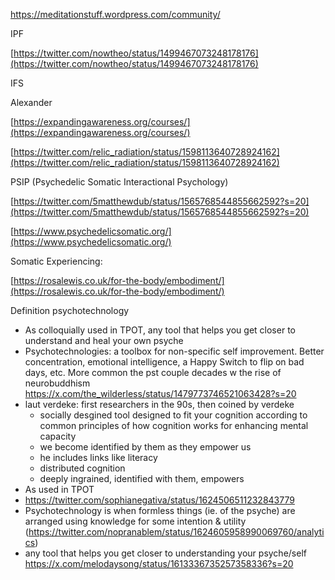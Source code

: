 https://meditationstuff.wordpress.com/community/


IPF

[https://twitter.com/nowtheo/status/1499467073248178176](https://twitter.com/nowtheo/status/1499467073248178176)

  

IFS



  

  

Alexander 

[https://expandingawareness.org/courses/](https://expandingawareness.org/courses/)

  

[https://twitter.com/relic_radiation/status/1598113640728924162](https://twitter.com/relic_radiation/status/1598113640728924162)

  

PSIP (Psychedelic Somatic Interactional Psychology)

[https://twitter.com/5matthewdub/status/1565768544855662592?s=20](https://twitter.com/5matthewdub/status/1565768544855662592?s=20)

[https://www.psychedelicsomatic.org/](https://www.psychedelicsomatic.org/)

  

Somatic Experiencing:

[https://rosalewis.co.uk/for-the-body/embodiment/](https://rosalewis.co.uk/for-the-body/embodiment/)







Definition psychotechnology
- As colloquially used in TPOT, any tool that helps you get closer to understand and heal your own psyche
- Psychotechnologies: a toolbox for non-specific self improvement. Better concentration, emotional intelligence, a Happy Switch to flip on bad days, etc. More common the pst couple decades w the rise of neurobuddhism https://x.com/the_wilderless/status/1479773746521063428?s=20
- laut verdeke: first researchers in the 90s, then coined by verdeke
	- socially desgined tool designed to fit your cognition according to common principles of how cognition works for enhancing mental capacity
	- we become identified by them as they empower us
	- he includes links like literacy
	- distributed cognition
	- deeply ingrained, identified with them, empowers
- As used in TPOT
- https://twitter.com/sophianegativa/status/1624506511232843779
- Psychotechnology is when formless things (ie. of the psyche) are arranged using knowledge for some intention & utility (https://twitter.com/nopranablem/status/1624605958990069760/analytics)
- any tool that helps you get closer to understanding your psyche/self https://x.com/melodaysong/status/1613336735257358336?s=20